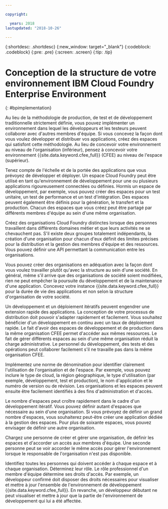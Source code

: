 ```yaml
---

copyright:

  years: 2018
lastupdated: "2018-10-26"

---
```


{:shortdesc: .shortdesc}
{:new_window: target="_blank"}
{:codeblock: .codeblock}
{:pre: .pre}
{:screen: .screen}
{:tip: .tip}

# Conception de la structure de votre environnement IBM Cloud Foundry Enterprise Environment
{: #bpimplementation}

Au lieu de la méthodologie de production, de test et de développement traditionnelle strictement définie, vous pouvez implémenter un environnement dans lequel les développeurs et les testeurs peuvent collaborer avec d'autres membres d'équipe. Si vous concevez la façon dont vous voulez développer et distribuer vos applications, créez des espaces qui satisfont cette méthodologie. Au lieu de concevoir votre environnement au niveau de l'organisation (inférieur), pensez à concevoir votre environnement {{site.data.keyword.cfee_full}} (CFEE) au niveau de l'espace (supérieur).

Tenez compte de l'échelle et de la portée des applications que vous prévoyez de développer et déployer. Un espace Cloud Foundry peut être utilisé en tant qu'environnement de développement pour une ou plusieurs applications rigoureusement connectées ou définies. Hormis un espace de développement, par exemple, vous pouvez créer des espaces pour un test unitaire, un test de performance et un test d'intégration. Des espaces peuvent également être définis pour la génération, le transfert et la production. Chacun des espaces que vous créez peut être partagé par différents membres d'équipe au sein d'une même organisation.

Créez des organisations Cloud Foundry distinctes lorsque des personnes travaillent dans différents domaines métier et que leurs activités ne se chevauchent pas. S'il existe deux groupes totalement indépendants, la création d'une organisation pour chacun d'eux définit des limites précises pour la distribution et la gestion des membres d'équipe et des ressources. Vous pouvez définir une API permettant la communication entre les organisations.

Vous pouvez créer des organisations en adéquation avec la façon dont vous voulez travailler plutôt qu'avec la structure au sein d'une société. En général, même s'il arrive que des organisations de société soient modifiées, rien ne peut empêcher la poursuite du développement et de la maintenance d'une application. Concevez votre instance {{site.data.keyword.cfee_full}} pour la durée de vie des applications et non selon la structure d'organisation de votre société.

Un développement et un déploiement itératifs peuvent engendrer une extension rapide des applications. La conception de votre processus de distribution doit pouvoir s'adapter rapidement et facilement. Vous souhaitez bénéficier d'un développement en continu avec un taux de déploiement rapide. Le fait d'avoir des espaces de développement et de production dans la même organisation CFEE permet d'accéder aux mêmes ressources. Le fait de gérer différents espaces au sein d'une même organisation réduit la charge administrative. Le personnel du développement, des tests et des opérations peut collaborer facilement s'il ne travaille pas dans la même organisation CFEE.

Implémentez une norme de dénomination pour identifier clairement l'utilisation de l'organisation et de l'espace. Par exemple, vous pouvez inclure le type de cloud, la région géographique, le type d'utilisation (par exemple, développement, test et production), le nom d'application et le numéro de version ou de révision. Les organisations et les espaces peuvent ensuite être facilement identifiés à des fins d'administration et d'accès.  

Le nombre d'espaces peut croître rapidement dans le cadre d'un développement itératif. Vous pouvez définir autant d'espaces que nécessaire au sein d'une organisation. Si vous prévoyez de définir un grand nombre d'espaces, vous souhaiterez peut-être créer une application dédiée à la gestion des espaces. Pour plus de soixante espaces, vous pouvez envisager de définir une autre organisation.

Chargez une personne de créer et gérer une organisation, de définir les espaces et d'accorder un accès aux membres d'équipe. Une seconde personne peut se voir accorder le même accès pour gérer l'environnement lorsque le responsable de l'organisation n'est pas disponible.  

Identifiez toutes les personnes qui doivent accéder à chaque espace et à chaque organisation. Déterminez leur rôle. Le rôle professionnel d'un membre d'équipe détermine ses droits d'accès. Par exemple, un développeur confirmé doit disposer des droits nécessaires pour visualiser et mettre à jour l'ensemble de l'environnement de développement {{site.data.keyword.cfee_full}}. En revanche, un développeur débutant ne peut visualiser et mettre à jour que la partie de l'environnement de développement qui lui a été affectée.
